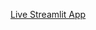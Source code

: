 [Live Streamlit App](https://starbuckslocationanalysisondemographicandhealthdata-7gbzvjhmuy.streamlit.app)
